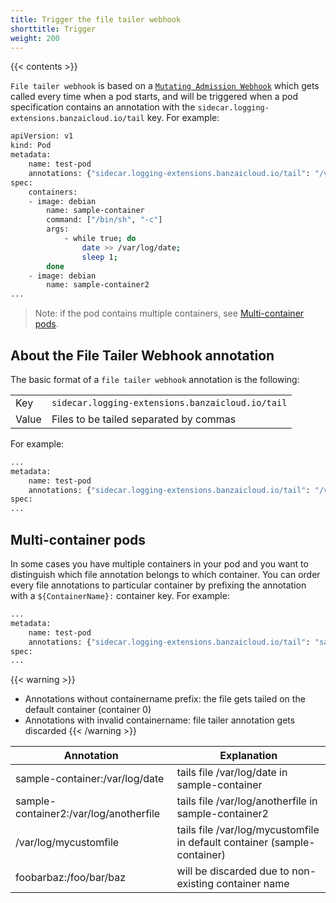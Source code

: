 ```yaml
---
title: Trigger the file tailer webhook
shorttitle: Trigger
weight: 200
---
```


{{< contents >}}

`File tailer webhook` is based on a [`Mutating Admission Webhook`](https://kubernetes.io/docs/reference/access-authn-authz/extensible-admission-controllers/) which gets called every time when a pod starts, and will be triggered when a pod specification contains an annotation with the `sidecar.logging-extensions.banzaicloud.io/tail` key. For example:

```bash
apiVersion: v1
kind: Pod
metadata:
    name: test-pod
    annotations: {"sidecar.logging-extensions.banzaicloud.io/tail": "/var/log/date"}
spec:
    containers:
    - image: debian
        name: sample-container
        command: ["/bin/sh", "-c"]
        args:
            - while true; do
                date >> /var/log/date;
                sleep 1;
        done
    - image: debian
        name: sample-container2
...
```

> Note: if the pod contains multiple containers, see [Multi-container pods](#multi-container-pods).

## About the File Tailer Webhook annotation

The basic format of a `file tailer webhook` annotation is the following:

|||
|---|---|
| Key | `sidecar.logging-extensions.banzaicloud.io/tail` |
| Value | Files to be tailed separated by commas |

For example:

```bash
...
metadata:
    name: test-pod
    annotations: {"sidecar.logging-extensions.banzaicloud.io/tail": "/var/log/date,/var/log/mycustomfile"}
spec:
...
```

## Multi-container pods

In some cases you have multiple containers in your pod and you want to distinguish which file annotation belongs to which container. You can order every file annotations to particular container by prefixing the annotation with a `${ContainerName}:` container key. For example:

```bash
...
metadata:
    name: test-pod
    annotations: {"sidecar.logging-extensions.banzaicloud.io/tail": "sample-container:/var/log/date,sample-container2:/var/log/anotherfile,/var/log/mycustomfile,foobarbaz:/foo/bar/baz"}
spec:
...
```

{{< warning >}}
- Annotations without containername prefix: the file gets tailed on the default container (container 0)
- Annotations with invalid containername: file tailer annotation gets discarded
{{< /warning >}}

| Annotation | Explanation |
|---|---|
| sample-container:/var/log/date | tails file /var/log/date in sample-container |
| sample-container2:/var/log/anotherfile |  tails file /var/log/anotherfile in sample-container2 |
| /var/log/mycustomfile | tails file /var/log/mycustomfile in default container (sample-container) |
| foobarbaz:/foo/bar/baz | will be discarded due to non-existing container name |
